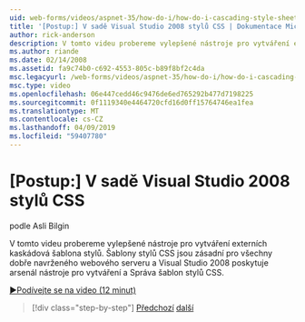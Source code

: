 ```yaml
---
uid: web-forms/videos/aspnet-35/how-do-i/how-do-i-cascading-style-sheets-in-visual-studio-2008
title: '[Postup:] V sadě Visual Studio 2008 stylů CSS | Dokumentace Microsoftu'
author: rick-anderson
description: V tomto videu probereme vylepšené nástroje pro vytváření externích kaskádová šablona stylů. Šablony stylů CSS jsou důležité pro všechna dobře navrženého webového serveru a Visual Studio 2...
ms.author: riande
ms.date: 02/14/2008
ms.assetid: fa9c74b0-c692-4553-805c-b89f8bf2c4da
msc.legacyurl: /web-forms/videos/aspnet-35/how-do-i/how-do-i-cascading-style-sheets-in-visual-studio-2008
msc.type: video
ms.openlocfilehash: 06e447cedd46c9476de6ed765292b477d7198225
ms.sourcegitcommit: 0f1119340e4464720cfd16d0ff15764746ea1fea
ms.translationtype: MT
ms.contentlocale: cs-CZ
ms.lasthandoff: 04/09/2019
ms.locfileid: "59407780"
---
```

# <a name="how-do-i-cascading-style-sheets-in-visual-studio-2008"></a>[Postup:] V sadě Visual Studio 2008 stylů CSS

podle Asli Bilgin

V tomto videu probereme vylepšené nástroje pro vytváření externích kaskádová šablona stylů. Šablony stylů CSS jsou zásadní pro všechny dobře navrženého webového serveru a Visual Studio 2008 poskytuje arsenál nástroje pro vytváření a Správa šablon stylů CSS.

[&#9654;Podívejte se na video (12 minut)](https://channel9.msdn.com/Blogs/ASP-NET-Site-Videos/how-do-i-cascading-style-sheets-in-visual-studio-2008)

> [!div class="step-by-step"]
> [Předchozí](how-do-i-create-nested-master-page-in-visual-studio-2008.md)
> [další](how-do-i-working-with-visual-studio-2008-net-framework.md)
